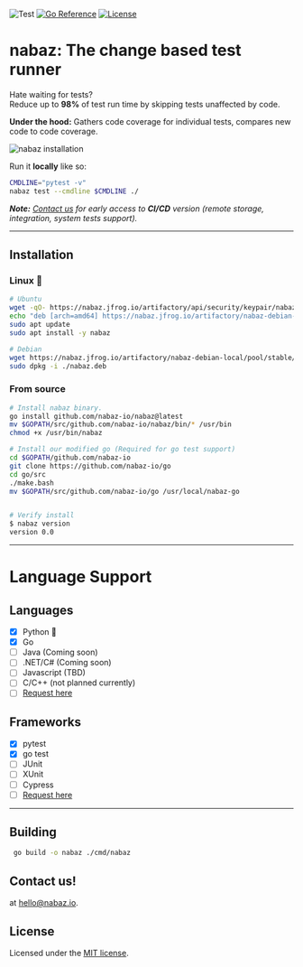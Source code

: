 ![Test](https://github.com/nabaz-io/nabaz/actions/workflows/test-nabaz.yaml/badge.svg) [![Go Reference](https://pkg.go.dev/badge/github.com/nabaz-io/nabaz.svg)](https://pkg.go.dev/github.com/nabaz-io/nabaz) [![License][license-image]][license-url]

# nabaz: The change based test runner
Hate waiting for tests?    
Reduce up to **98%** of test run time by skipping tests unaffected by code.

**Under the hood:**
Gathers code coverage for individual tests, compares new code to code coverage.

![nabaz installation](https://raw.githubusercontent.com/nabaz-io/nabaz/main/docs/goinstall.gif)

Run it **locally** like so:

```bash
CMDLINE="pytest -v"
nabaz test --cmdline $CMDLINE ./
```
_**Note:** [Contact us](#contact-us) for early access to **CI/CD** version (remote storage, integration, system tests support)._

---
## Installation

 ### **Linux** 🐧
```bash
# Ubuntu
wget -qO- https://nabaz.jfrog.io/artifactory/api/security/keypair/nabazgpg/public | apt-key add -
echo "deb [arch=amd64] https://nabaz.jfrog.io/artifactory/nabaz-debian-local stable main" >> /etc/apt/sources.list
sudo apt update
sudo apt install -y nabaz

# Debian
wget https://nabaz.jfrog.io/artifactory/nabaz-debian-local/pool/stable/nabaz-0.0-amd64.deb -O nabaz.deb
sudo dpkg -i ./nabaz.deb
```

### **From source**
```bash
# Install nabaz binary.
go install github.com/nabaz-io/nabaz@latest
mv $GOPATH/src/github.com/nabaz-io/nabaz/bin/* /usr/bin
chmod +x /usr/bin/nabaz

# Install our modified go (Required for go test support)
cd $GOPATH/github.com/nabaz-io
git clone https://github.com/nabaz-io/go
cd go/src
./make.bash
mv $GOPATH/src/github.com/nabaz-io/go /usr/local/nabaz-go


# Verify install
$ nabaz version
version 0.0
```

---
# Language Support
## Languages
- [x] Python 🐍
- [x] Go 
- [ ] Java (Coming soon)
- [ ] .NET/C# (Coming soon)
- [ ] Javascript (TBD)
- [ ] C/C++ (not planned currently)
- [ ] [Request here](https://github.com/nabaz-io/nabaz/issues/new?assignees=&labels=&template=feature_request.md&title=)
## Frameworks
- [x] pytest
- [x] go test
- [ ] JUnit
- [ ] XUnit
- [ ] Cypress
- [ ] [Request here](https://github.com/nabaz-io/nabaz/issues/new?assignees=&labels=&template=feature_request.md&title=)

---
## Building

```bash
 go build -o nabaz ./cmd/nabaz
 ```

## Contact us!
at hello@nabaz.io.
## License

Licensed under the [MIT license](LICENSE.md).

[license-image]: https://img.shields.io/:license-mit-blue.svg
[license-url]: LICENSE.md
